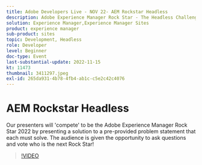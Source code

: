 ```yaml
---
title: Adobe Developers Live - NOV 22- AEM Rockstar Headless
description: Adobe Experience Manager Rock Star - The Headless ChallengeOur presenters will 'compete' to be the Adobe Experience Manager Rock Star 2022 by presenting a solution to a pre-provided problem statement that each must solve. The audience is given the opportunity to ask questions and vote who is the next Rock Star!
solution: Experience Manager,Experience Manager Sites
product: experience manager
sub-product: sites
topic: Development, Headless
role: Developer
level: Beginner
doc-type: Event
last-substantial-update: 2022-11-15
kt: 11473
thumbnail: 3411297.jpeg
exl-id: 265da931-4b78-4fb4-ab1c-c5e2c42c4076
---
```

# AEM Rockstar Headless

Our presenters will 'compete' to be the Adobe Experience Manager Rock Star 2022 by presenting a solution to a pre-provided problem statement that each must solve. The audience is given the opportunity to ask questions and vote who is the next Rock Star!

>[!VIDEO](https://video.tv.adobe.com/v/3411297/?quality=12&learn=on)
